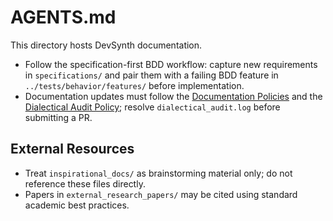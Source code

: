 # AGENTS.md

This directory hosts DevSynth documentation.

- Follow the specification-first BDD workflow: capture new requirements in `specifications/` and pair them with a failing BDD feature in `../tests/behavior/features/` before implementation.
- Documentation updates must follow the [Documentation Policies](policies/documentation_policies.md) and the [Dialectical Audit Policy](policies/dialectical_audit.md); resolve `dialectical_audit.log` before submitting a PR.

## External Resources

- Treat `inspirational_docs/` as brainstorming material only; do not reference these files directly.
- Papers in `external_research_papers/` may be cited using standard academic best practices.
